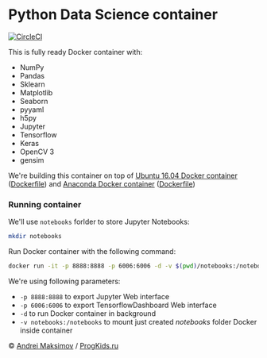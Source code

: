 # Python Data Science container

[![CircleCI](https://circleci.com/gh/andreivmaksimov/python_data_science.svg?style=svg)](https://circleci.com/gh/andreivmaksimov/python_data_science)

This is fully ready Docker container with:
 - NumPy
 - Pandas
 - Sklearn
 - Matplotlib
 - Seaborn
 - pyyaml
 - h5py
 - Jupyter
 - Tensorflow
 - Keras
 - OpenCV 3
 - gensim

We're building this container on top of [Ubuntu 16.04 Docker container](https://hub.docker.com/_/ubuntu/) ([Dockerfile](https://github.com/andreivmaksimov/python_data_science/blob/master/Dockerfile)) and [Anaconda Docker container](https://hub.docker.com/r/continuumio/anaconda3/) ([Dockerfile](https://github.com/andreivmaksimov/python_data_science/blob/master/Dockerfile.anaconda))

### Running container

We'll use ```notebooks``` forlder to store Jupyter Notebooks:
```sh
mkdir notebooks
```

Run Docker container with the following command:
```sh
docker run -it -p 8888:8888 -p 6006:6006 -d -v $(pwd)/notebooks:/notebooks amaksimov/python_data_science
```
We're using following parameters:
- ```-p 8888:8888``` to export Jupyter Web interface
- ```-p 6006:6006``` to export TensorflowDashboard Web interface
- ```-d``` to run Docker container in background
- ```-v notebooks:/notebooks``` to mount just created *notebooks* folder Docker inside container

&copy; [Andrei Maksimov](https://www.linkedin.com/in/avmaksimov/) / [ProgKids.ru](https://progkids.ru/)
